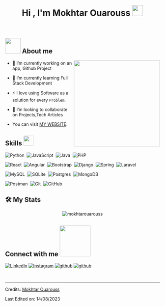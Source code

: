 <h1 align="center">Hi , I'm Mokhtar Ouarouss <img src="https://media.giphy.com/media/hvRJCLFzcasrR4ia7z/giphy.gif" width="35"></h1>



<br>

	
## <picture><img src = "https://github.com/7oSkaaa/7oSkaaa/blob/main/Images/about_me.gif?raw=true" width = 50px></picture> About me


<picture> <img align="right" src="https://github.com/7oSkaaa/7oSkaaa/blob/main/Images/Right_Side.gif?raw=true" width = 280px></picture>


- 🔭 I’m currently working on an app, Github Project


- 🌱 I’m currently learning Full Stack Development 

- ⚡ I love using Software as a solution for every `Problem`.

- 👯 I’m looking to collaborate on Projects,Tech Articles 

- You can visit [MY WEBSITE](https://mokhtarouarouss.github.io/MyPortfolio/).

<h2> Skills <img src = "https://media2.giphy.com/media/QssGEmpkyEOhBCb7e1/giphy.gif?cid=ecf05e47a0n3gi1bfqntqmob8g9aid1oyj2wr3ds3mg700bl&rid=giphy.gif" width = 32px> </h2>

![Python](https://img.shields.io/badge/python-3670A0?style=for-the-badge&logo=python&logoColor=ffdd54)&nbsp;
![JavaScript](https://img.shields.io/badge/javascript-%23323330.svg?style=for-the-badge&logo=javascript&logoColor=%23F7DF1E)&nbsp;
![Java](https://img.shields.io/badge/java-%23ED8B00.svg?style=for-the-badge&logo=openjdk&logoColor=white)&nbsp;
![PHP](https://img.shields.io/badge/php-%23777BB4.svg?style=for-the-badge&logo=php&logoColor=white)

![React](https://img.shields.io/badge/react-%2320232a.svg?style=for-the-badge&logo=react&logoColor=%2361DAFB)&nbsp;
![Angular](https://img.shields.io/badge/angular-%23DD0031.svg?style=for-the-badge&logo=angular&logoColor=white)&nbsp;
![Bootstrap](https://img.shields.io/badge/bootstrap-%238511FA.svg?style=for-the-badge&logo=bootstrap&logoColor=white)&nbsp;
![Django](https://img.shields.io/badge/django-%23092E20.svg?style=for-the-badge&logo=django&logoColor=white)&nbsp;
![Spring](https://img.shields.io/badge/spring-%236DB33F.svg?style=for-the-badge&logo=spring&logoColor=white)&nbsp;
![Laravel](https://img.shields.io/badge/laravel-%23FF2D20.svg?style=for-the-badge&logo=laravel&logoColor=white)

![MySQL](https://img.shields.io/badge/mysql-%2300f.svg?style=for-the-badge&logo=mysql&logoColor=white)&nbsp;
![SQLite](https://img.shields.io/badge/sqlite-%2307405e.svg?style=for-the-badge&logo=sqlite&logoColor=white)&nbsp;
![Postgres](https://img.shields.io/badge/postgres-%23316192.svg?style=for-the-badge&logo=postgresql&logoColor=white)&nbsp;
![MongoDB](https://img.shields.io/badge/MongoDB-%234ea94b.svg?style=for-the-badge&logo=mongodb&logoColor=white)

![Postman](https://img.shields.io/badge/Postman-FF6C37?style=for-the-badge&logo=postman&logoColor=white)&nbsp;
![Git](https://img.shields.io/badge/git-%23F05033.svg?style=for-the-badge&logo=git&logoColor=white)&nbsp;
![GitHub](https://img.shields.io/badge/github-%23121011.svg?style=for-the-badge&logo=github&logoColor=white)&nbsp;



<h2> 🛠️ My Stats</h2>


<p align="center"> 
<img src="https://github-readme-streak-stats.herokuapp.com/?user=mokhtarouarouss&theme=highcontrast&hide_border=true" alt="mokhtarouarouss"/>



<h2> Connect with me <img src='https://raw.githubusercontent.com/ShahriarShafin/ShahriarShafin/main/Assets/handshake.gif' width="100px"> </h2>

<a href="https://www.linkedin.com/in/mokhtar-ouarouss-aa6800225/" target="_blank"><img src="https://img.shields.io/badge/LinkedIn-0077B5?style=for-the-badge&logo=linkedin&logoColor=white" alt="LinkedIn"></a>
<a href="https://www.instagram.com/mokhtarseen/" target="_blank"><img src="https://img.shields.io/badge/Instagram-E4405F?style=for-the-badge&logo=instagram&logoColor=white" alt="Instagram"></a>
<a href="https://github.com/MokhtarOuarouss" target="_blank"><img src="https://img.shields.io/badge/GitHub-100000?style=for-the-badge&logo=github&logoColor=white" alt="github"></a>
<a href="https://mokhtarouarouss.github.io/MyPortfolio/" target="_blank"><img src="https://img.shields.io/badge/website-000000?style=for-the-badge&logo=About.me&logoColor=white" alt="github"></a>

<br>



------
Credits: [Mokhtar Ouarouss](https://github.com/MokhtarOuarouss)

Last Edited on: 14/08/2023


